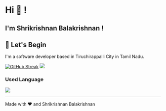 # Hi 👋 !

## I'm Shrikrishnan Balakrishnan !


## :rocket: Let's Begin

I'm a software developer based in Tiruchirappalli City in Tamil Nadu. 


[![GitHub Streak](https://streak-stats.demolab.com/?user=Shrikrishnan&theme=dark)](https://git.io/streak-stats) ![](https://github-readme-stats.vercel.app/api?username=Shrikrishnan&show_icons=true&theme=nightowl)

###  Used Language 

![](https://github-readme-stats.vercel.app/api/top-langs/?username=Shrikrishnan&layout=compact&theme=nightowl&hide=html,css,php&langs_count=6)



------

Made with :heart: and Shrikrishnan Balakrishnan
